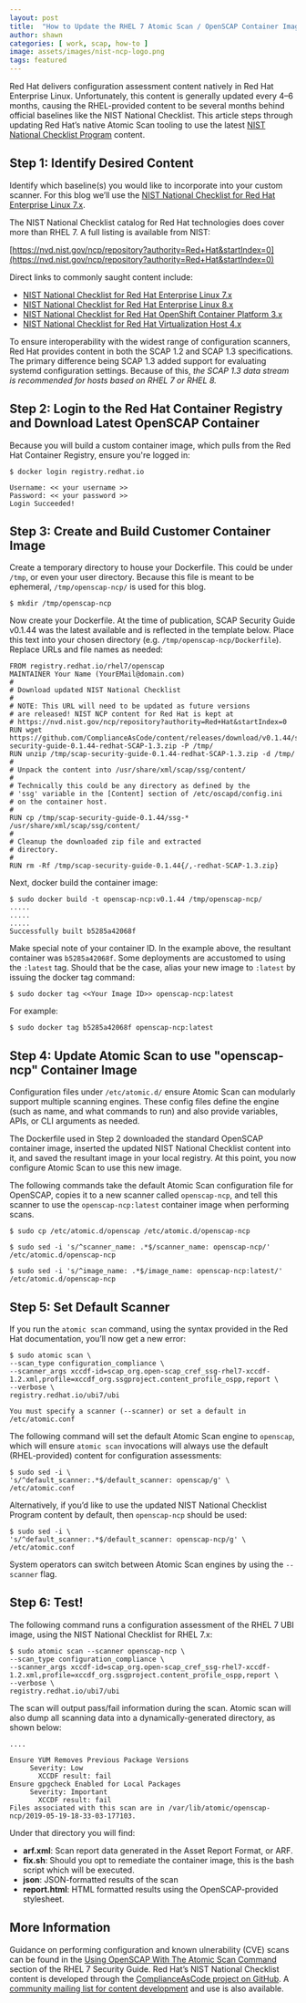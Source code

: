 ```yaml
---
layout: post
title:  "How to Update the RHEL 7 Atomic Scan / OpenSCAP Container Image with the Latest NIST National Checklist Content"
author: shawn
categories: [ work, scap, how-to ]
image: assets/images/nist-ncp-logo.png
tags: featured
---
```

Red Hat delivers configuration assessment content natively in Red Hat Enterprise Linux. Unfortunately, this content is generally updated every 4–6 months, causing the RHEL-provided content to be several months behind official baselines like the NIST National Checklist. This article steps through updating Red Hat’s native Atomic Scan tooling to use the latest [NIST National Checklist Program](https://nvd.nist.gov/ncp/repository) content.

## Step 1: Identify Desired Content

Identify which baseline(s) you would like to incorporate into your custom scanner. For this blog we’ll use the [NIST National Checklist for Red Hat Enterprise Linux 7.x](https://nvd.nist.gov/ncp/checklist/811).

The NIST National Checklist catalog for Red Hat technologies does cover more than RHEL 7. A full listing is available from NIST:

[https://nvd.nist.gov/ncp/repository?authority=Red+Hat&startIndex=0](https://nvd.nist.gov/ncp/repository?authority=Red+Hat&startIndex=0)


Direct links to commonly saught content include:
* [NIST National Checklist for Red Hat Enterprise Linux 7.x](https://nvd.nist.gov/ncp/checklist/811)
* [NIST National Checklist for Red Hat Enterprise Linux 8.x](https://nvd.nist.gov/ncp/checklist/909)
* [NIST National Checklist for Red Hat OpenShift Container Platform 3.x](https://nvd.nist.gov/ncp/checklist/866)
* [NIST National Checklist for Red Hat Virtualization Host 4.x](https://nvd.nist.gov/ncp/checklist/908)

To ensure interoperability with the widest range of configuration scanners, Red Hat provides content in both the SCAP 1.2 and SCAP 1.3 specifications. The primary difference being SCAP 1.3 added support for evaluating systemd configuration settings. Because of this, *the SCAP 1.3 data stream is recommended for hosts based on RHEL 7 or RHEL 8.*

## Step 2: Login to the Red Hat Container Registry and Download Latest OpenSCAP Container

Because you will build a custom container image, which pulls from the Red Hat Container Registry, ensure you're logged in:

```shell
$ docker login registry.redhat.io

Username: << your username >>
Password: << your password >>
Login Succeeded!
```

## Step 3: Create and Build Customer Container Image
Create a temporary directory to house your Dockerfile. This could be under `/tmp`, or even your user directory.
Because this file is meant to be ephemeral, `/tmp/openscap-ncp/` is used for this blog.

```shell
$ mkdir /tmp/openscap-ncp
```

Now create your Dockerfile. At the time of publication, SCAP Security Guide v0.1.44 was the latest available and is reflected in the template below.
Place this text into your chosen directory (e.g. `/tmp/openscap-ncp/Dockerfile`). Replace URLs and file names as needed:

```shell
FROM registry.redhat.io/rhel7/openscap
MAINTAINER Your Name (YourEMail@domain.com)
#
# Download updated NIST National Checklist
#
# NOTE: This URL will need to be updated as future versions
# are released! NIST NCP content for Red Hat is kept at
# https://nvd.nist.gov/ncp/repository?authority=Red+Hat&startIndex=0
RUN wget https://github.com/ComplianceAsCode/content/releases/download/v0.1.44/scap-security-guide-0.1.44-redhat-SCAP-1.3.zip -P /tmp/
RUN unzip /tmp/scap-security-guide-0.1.44-redhat-SCAP-1.3.zip -d /tmp/
#
# Unpack the content into /usr/share/xml/scap/ssg/content/
#
# Technically this could be any directory as defined by the
# 'ssg' variable in the [Content] section of /etc/oscapd/config.ini
# on the container host.
#
RUN cp /tmp/scap-security-guide-0.1.44/ssg-* /usr/share/xml/scap/ssg/content/
#
# Cleanup the downloaded zip file and extracted
# directory.
#
RUN rm -Rf /tmp/scap-security-guide-0.1.44{/,-redhat-SCAP-1.3.zip}
```

Next, docker build the container image:
```shell
$ sudo docker build -t openscap-ncp:v0.1.44 /tmp/openscap-ncp/
.....
.....
.....
Successfully built b5285a42068f
```

Make special note of your container ID. In the example above, the resultant container was `b5285a42068f`.
Some deployments are accustomed to using the `:latest` tag. Should that be the case, alias your new image to `:latest` by issuing the docker tag command:

```shell
$ sudo docker tag <<Your Image ID>> openscap-ncp:latest
```

For example:
```shell
$ sudo docker tag b5285a42068f openscap-ncp:latest
```

## Step 4: Update Atomic Scan to use "openscap-ncp" Container Image
Configuration files under `/etc/atomic.d/` ensure Atomic Scan can modularly support multiple scanning engines. These config files define the engine (such as name, and what commands to run) and also provide variables, APIs, or CLI arguments as needed.

The Dockerfile used in Step 2 downloaded the standard OpenSCAP container image, inserted the updated NIST National Checklist content into it, and saved the resultant image in your local registry. At this point, you now configure Atomic Scan to use this new image.

The following commands take the default Atomic Scan configuration file for OpenSCAP, copies it to a new scanner called `openscap-ncp`, and tell this scanner to use the `openscap-ncp:latest` container image when performing scans.

```shell
$ sudo cp /etc/atomic.d/openscap /etc/atomic.d/openscap-ncp

$ sudo sed -i 's/^scanner_name: .*$/scanner_name: openscap-ncp/' /etc/atomic.d/openscap-ncp

$ sudo sed -i 's/^image_name: .*$/image_name: openscap-ncp:latest/' /etc/atomic.d/openscap-ncp
```

## Step 5: Set Default Scanner
If you run the `atomic scan` command, using the syntax provided in the Red Hat documentation, you’ll now get a new error:

```shell
$ sudo atomic scan \
--scan_type configuration_compliance \
--scanner_args xccdf-id=scap_org.open-scap_cref_ssg-rhel7-xccdf-1.2.xml,profile=xccdf_org.ssgproject.content_profile_ospp,report \
--verbose \
registry.redhat.io/ubi7/ubi

You must specify a scanner (--scanner) or set a default in /etc/atomic.conf
```

The following command will set the default Atomic Scan engine to `openscap`, which will ensure `atomic scan` invocations will always use the default (RHEL-provided) content for configuration assessments:

```shell
$ sudo sed -i \
's/^default_scanner:.*$/default_scanner: openscap/g' \
/etc/atomic.conf
```

Alternatively, if you’d like to use the updated NIST National Checklist Program content by default, then `openscap-ncp` should be used:

```shell
$ sudo sed -i \
's/^default_scanner:.*$/default_scanner: openscap-ncp/g' \
/etc/atomic.conf
```

System operators can switch between Atomic Scan engines by using the `--scanner` flag.

## Step 6: Test!
The following command runs a configuration assessment of the RHEL 7 UBI image, using the NIST National Checklist for RHEL 7.x:

```shell
$ sudo atomic scan --scanner openscap-ncp \
--scan_type configuration_compliance \
--scanner_args xccdf-id=scap_org.open-scap_cref_ssg-rhel7-xccdf-1.2.xml,profile=xccdf_org.ssgproject.content_profile_ospp,report \
--verbose \
registry.redhat.io/ubi7/ubi
```

The scan will output pass/fail information during the scan. Atomic scan will also dump all scanning data into a dynamically-generated directory, as shown below:

```shell
....

Ensure YUM Removes Previous Package Versions
     Severity: Low
       XCCDF result: fail
Ensure gpgcheck Enabled for Local Packages
     Severity: Important
       XCCDF result: fail
Files associated with this scan are in /var/lib/atomic/openscap-ncp/2019-05-19-18-33-03-177103.
```

Under that directory you will find:
* **arf.xml**: Scan report data generated in the Asset Report Format, or ARF.
* **fix.sh**: Should you opt to remediate the container image, this is the bash script which will be executed.
* **json**: JSON-formatted results of the scan
* **report.html**: HTML formatted results using the OpenSCAP-provided stylesheet.

## More Information
Guidance on performing configuration and known ulnerability (CVE) scans can be found in the [Using OpenSCAP With The Atomic Scan Command](https://access.redhat.com/documentation/en-us/red_hat_enterprise_linux/7/html/security_guide/sect-using_openscap_with_atomic) section of the RHEL 7 Security Guide.
Red Hat’s NIST National Checklist content is developed through the [ComplianceAsCode project on GitHub](https://github.com/ComplianceAsCode/content). A [community mailing list for content development](https://lists.fedorahosted.org/mailman/listinfo/scap-security-guide) and use is also available.